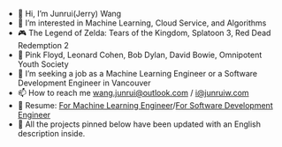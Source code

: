 - 👋 Hi, I’m Junrui(Jerry) Wang
- 👀 I’m interested in Machine Learning, Cloud Service, and Algorithms
- 🎮 The Legend of Zelda: Tears of the Kingdom, Splatoon 3, Red Dead Redemption 2
- 🎵 Pink Floyd, Leonard Cohen, Bob Dylan, David Bowie, Omnipotent Youth Society
- 💼 I’m seeking a job as a Machine Learning Engineer or a Software Development Engineer in Vancouver
- 📫 How to reach me wang.junrui@outlook.com / i@junruiw.com
- 📃 Resume: [For Machine Learning Engineer](https://drive.google.com/file/d/1m2y8Mt2h9hfqvOGphv3nQlXO9mtKEBLW/view?usp=share_link)/[For Software Development Engineer](https://drive.google.com/file/d/1MbRoR4YX-1u1jQnCMvSLmufBGrUFF1pt/view?usp=sharing)
- 🙌 All the projects pinned below have been updated with an English description inside.
<!---
Submergence2000/Submergence2000 is a ✨ special ✨ repository because its `README.md` (this file) appears on your GitHub profile.
You can click the Preview link to take a look at your changes.
--->
